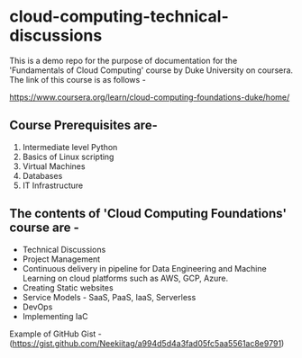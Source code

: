 # cloud-computing-technical-discussions
This is a demo repo for the purpose of documentation for the 'Fundamentals of Cloud Computing' course by Duke University on coursera. The link of this course is as follows - 

https://www.coursera.org/learn/cloud-computing-foundations-duke/home/

## Course Prerequisites are-
1. Intermediate level Python
2. Basics of Linux scripting
3. Virtual Machines
4. Databases
5. IT Infrastructure

## The contents of 'Cloud Computing Foundations' course are -
* Technical Discussions
* Project Management 
* Continuous delivery in pipeline for Data Engineering and Machine Learning on cloud platforms such as AWS, GCP, Azure.
* Creating Static websites
* Service Models - SaaS, PaaS, IaaS, Serverless
* DevOps
* Implementing IaC

Example of GitHub Gist - (https://gist.github.com/Neekiitag/a994d5d4a3fad05fc5aa5561ac8e9791)
